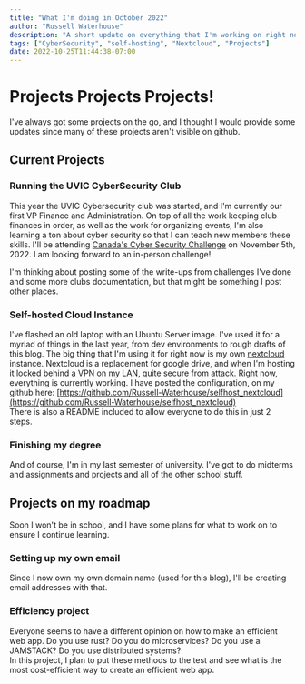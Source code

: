 ```yaml
---
title: "What I'm doing in October 2022"
author: "Russell Waterhouse"
description: "A short update on everything that I'm working on right now"
tags: ["CyberSecurity", "self-hosting", "Nextcloud", "Projects"]
date: 2022-10-25T11:44:38-07:00
---
```


# Projects Projects Projects!
I've always got some projects on the go, and I thought I would provide some updates 
since many of these projects aren't visible on github.

## Current Projects

### Running the UVIC CyberSecurity Club
This year the UVIC Cybersecurity club was started, and I'm currently our first VP Finance and Administration. 
On top of all the work keeping club finances in order, as well as the work for organizing events, I'm also learning a ton about 
cyber security so that I can teach new members these skills. I'll be attending [Canada's Cyber Security Challenge](https://cybersecuritychallenge.ca/)
on November 5th, 2022. I am looking forward to an in-person challenge!

I'm thinking about posting some of the write-ups from challenges I've done and some more clubs documentation, 
but that might be something I post other places. 

### Self-hosted Cloud Instance
I've flashed an old laptop with an Ubuntu Server image. I've used it for a myriad of things in the last year, 
from dev environments to rough drafts of this blog. 
The big thing that I'm using it for right now is my own [nextcloud](https://nextcloud.com/) instance. 
Nextcloud is a replacement for google drive, and when I'm hosting it locked behind a VPN on my LAN, quite secure from attack. 
Right now, everything is currently working. I have posted the configuration, on my github here: [https://github.com/Russell-Waterhouse/selfhost_nextcloud](https://github.com/Russell-Waterhouse/selfhost_nextcloud)   
There is also a README included to allow everyone to do this in just 2 steps. 


### Finishing my degree
And of course, I'm in my last semester of university. I've got to do midterms and assignments and projects
and all of the other school stuff. 

## Projects on my roadmap
Soon I won't be in school, and I have some plans for what to work on to ensure I continue learning. 

### Setting up my own email
Since I now own my own domain name (used for this blog), I'll be creating email addresses with that. 

### Efficiency project
Everyone seems to have a different opinion on how to make an efficient web app. Do you use rust? Do you do microservices? 
Do you use a JAMSTACK? Do you use distributed systems?  
In this project, I plan to put these methods to the test and see what is the most cost-efficient way to create an efficient web app. 

